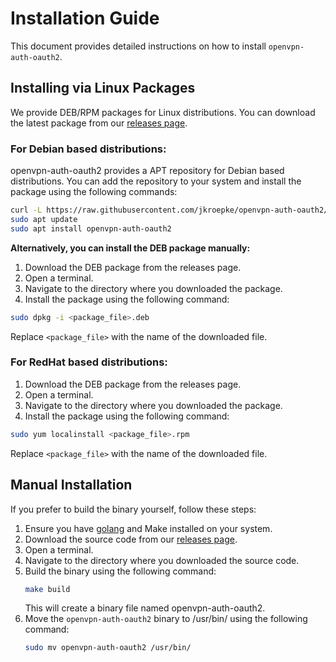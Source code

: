 # Installation Guide

This document provides detailed instructions on how to install `openvpn-auth-oauth2`.

## Installing via Linux Packages

We provide DEB/RPM packages for Linux distributions. You can download the latest package from our [releases page](https://github.com/jkroepke/openvpn-auth-oauth2/releases/latest).

### For Debian based distributions:

openvpn-auth-oauth2 provides a APT repository for Debian based distributions. You can add the repository to your system and install the package using the following commands:

```bash
curl -L https://raw.githubusercontent.com/jkroepke/openvpn-auth-oauth2/refs/heads/main/packaging/apt/openvpn-auth-oauth2.sources | sudo tee /etc/apt/sources.list.d/openvpn-auth-oauth2.sources
sudo apt update
sudo apt install openvpn-auth-oauth2
```

**Alternatively, you can install the DEB package manually:**

1. Download the DEB package from the releases page.
2. Open a terminal.
3. Navigate to the directory where you downloaded the package.
4. Install the package using the following command:

```bash
sudo dpkg -i <package_file>.deb
```

Replace `<package_file>` with the name of the downloaded file.

### For RedHat based distributions:

1. Download the DEB package from the releases page.
2. Open a terminal.
3. Navigate to the directory where you downloaded the package.
4. Install the package using the following command:


```bash
sudo yum localinstall <package_file>.rpm
```

Replace `<package_file>` with the name of the downloaded file.

## Manual Installation

If you prefer to build the binary yourself, follow these steps:
1. Ensure you have [golang](https://go.dev/doc/install) and Make installed on your system.
2. Download the source code from our [releases page](https://github.com/jkroepke/openvpn-auth-oauth2/releases/latest).
3. Open a terminal.
4. Navigate to the directory where you downloaded the source code.
5. Build the binary using the following command:
    ```bash
    make build
    ```
    This will create a binary file named openvpn-auth-oauth2.
6. Move the `openvpn-auth-oauth2` binary to /usr/bin/ using the following command:
    ```bash
    sudo mv openvpn-auth-oauth2 /usr/bin/
    ```
